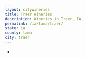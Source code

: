 ```yaml
---
layout: citywineries
title: Traer Wineries
description: Wineries in Traer, IA
permalink: /ia/tama/traer/
state: ia
county: tama
city: traer
---
```

-
